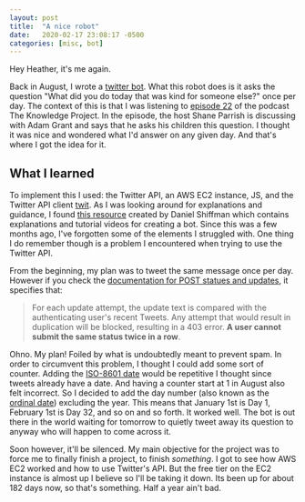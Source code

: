 ```yaml
---
layout: post
title:  "A nice robot"
date:   2020-02-17 23:08:17 -0500
categories: [misc, bot]
---
```


Hey Heather, it's me again.

Back in August, I wrote a [twitter bot][twitter-bot]. What this robot does is it
asks the question "What did you do today that was kind for someone else?" once
per day. The context of this is that I was listening to [episode 22][fs-E22] of
the podcast The Knowledge Project. In the episode, the host Shane Parrish is
discussing with Adam Grant and says that he asks his children this question. I
thought it was nice and wondered what I'd answer on any given day. And that's
where I got the idea for it.

## What I learned

To implement this I used: the Twitter API, an AWS EC2 instance, JS, and the
Twitter API client [twit][npm-twit]. As I was looking around for explanations
and guidance, I found [this resource][shiffman-twitterbot] created by Daniel
Shiffman which contains explanations and tutorial videos for creating a bot.
Since this was a few months ago, I've forgotten some of the elements I struggled
with. One thing I do remember though is a problem I encountered when trying to
use the Twitter API.

From the beginning, my plan was to tweet the same message once per day. However
if you check the [documentation for POST statues and updates][twitter-api-post],
it specifies that:

> For each update attempt, the update text is compared with the authenticating
> user's recent Tweets. Any attempt that would result in duplication will be
> blocked, resulting in a 403 error. **A user cannot submit the same status twice
> in a row**.

Ohno. My plan! Foiled by what is undoubtedly meant to prevent spam. In order to
circumvent this problem, I thought I could add some sort of counter. Adding the
[ISO-8601 date][wiki-iso8601] would be repetitive I thought since tweets already
have a date. And having a counter start at 1 in August also felt incorrect. So I
decided to add the day number (also known as the [ordinal
date][wiki-ordinal-date]) excluding the year. This means that January 1st is Day
1, February 1st is Day 32, and so on and so forth. It worked well. The bot is
out there in the world waiting for tomorrow to quietly tweet away its question
to anyway who will happen to come across it.

Soon however, it'll be silenced. My main objective for the project was to force
me to finally finish a project, to finish *something*. I got to see how AWS EC2
worked and how to use Twitter's API. But the free tier on the EC2 instance is
almost up I believe so I'll be taking it down. Its been up for about 182 days
now, so that's something. Half a year ain't bad.

[twitter-bot]: https://twitter.com/BekindBot
[fs-E22]: https://fs.blog/adam-grant/
[npm-twit]: https://www.npmjs.com/package/twit
[shiffman-twitterbot]: https://shiffman.net/a2z/twitter-bots/
[twitter-api-post]: https://developer.twitter.com/en/docs/tweets/post-and-engage/api-reference/post-statuses-update
[wiki-iso8601]: https://en.wikipedia.org/wiki/ISO_8601
[wiki-ordinal-date]: https://en.wikipedia.org/wiki/Ordinal_date

